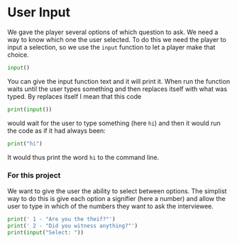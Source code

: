 # User Input
We gave the player several options of which question to ask. We need a way to know which one the user selected. To do this we need the player to input a selection, so we use the ```input``` function to let a player make that choice.

```python
input()
```
You can give the input function text and it will print it. When run the function waits until the user types something and then replaces itself with what was typed.
By replaces itself I mean that this code
```python
print(input())
```
would wait for the user to type something (here ```hi```) and then it would run the code as if it had always been:
```python
print("hi")
```
It would thus print the word ```hi``` to the command line.


### For this project

We want to give the user the ability to select between options. The simplist way to do this is give each option a signifier (here a number) and allow the user to type in which of the numbers they want to ask the interviewee.

```Python
print(' 1 - "Are you the theif?"')
print(' 2 - "Did you witness anything?"')
print(input("Select: "))
```
